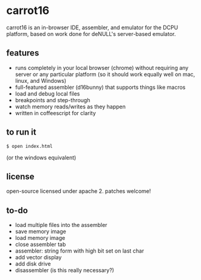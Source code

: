 
carrot16
========

carrot16 is an in-browser IDE, assembler, and emulator for the DCPU platform,
based on work done for deNULL's server-based emulator.

## features

- runs completely in your local browser (chrome) without requiring any server
  or any particular platform (so it should work equally well on mac, linux,
  and Windows)
- full-featured assembler (d16bunny) that supports things like macros
- load and debug local files
- breakpoints and step-through
- watch memory reads/writes as they happen
- written in coffeescript for clarity

## to run it

    $ open index.html

(or the windows equivalent)

## license

open-source licensed under apache 2. patches welcome!

## to-do

- load multiple files into the assembler
- save memory image
- load memory image
- close assembler tab
- assembler: string form with high bit set on last char
- add vector display
- add disk drive
- disassembler (is this really necessary?)
